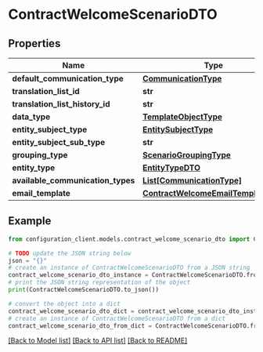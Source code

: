 # ContractWelcomeScenarioDTO


## Properties

Name | Type | Description | Notes
------------ | ------------- | ------------- | -------------
**default_communication_type** | [**CommunicationType**](CommunicationType.md) |  | [optional] 
**translation_list_id** | **str** |  | [optional] 
**translation_list_history_id** | **str** |  | [optional] 
**data_type** | [**TemplateObjectType**](TemplateObjectType.md) |  | [optional] 
**entity_subject_type** | [**EntitySubjectType**](EntitySubjectType.md) |  | [optional] 
**entity_subject_sub_type** | **str** |  | [optional] 
**grouping_type** | [**ScenarioGroupingType**](ScenarioGroupingType.md) |  | [optional] 
**entity_type** | [**EntityTypeDTO**](EntityTypeDTO.md) |  | [optional] 
**available_communication_types** | [**List[CommunicationType]**](CommunicationType.md) |  | [optional] 
**email_template** | [**ContractWelcomeEmailTemplateDTO**](ContractWelcomeEmailTemplateDTO.md) |  | [optional] 

## Example

```python
from configuration_client.models.contract_welcome_scenario_dto import ContractWelcomeScenarioDTO

# TODO update the JSON string below
json = "{}"
# create an instance of ContractWelcomeScenarioDTO from a JSON string
contract_welcome_scenario_dto_instance = ContractWelcomeScenarioDTO.from_json(json)
# print the JSON string representation of the object
print(ContractWelcomeScenarioDTO.to_json())

# convert the object into a dict
contract_welcome_scenario_dto_dict = contract_welcome_scenario_dto_instance.to_dict()
# create an instance of ContractWelcomeScenarioDTO from a dict
contract_welcome_scenario_dto_from_dict = ContractWelcomeScenarioDTO.from_dict(contract_welcome_scenario_dto_dict)
```
[[Back to Model list]](../README.md#documentation-for-models) [[Back to API list]](../README.md#documentation-for-api-endpoints) [[Back to README]](../README.md)


